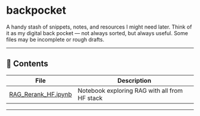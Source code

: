 # backpocket

A handy stash of snippets, notes, and resources I might need later.
Think of it as my digital back pocket — not always sorted, but always useful.
Some files may be incomplete or rough drafts.

---

## 📂 Contents

| File | Description |
|------|-------------|
| [RAG_Rerank_HF.ipynb](./RAG_Rerank_HF.ipynb) | Notebook exploring RAG with all from HF stack |

---
